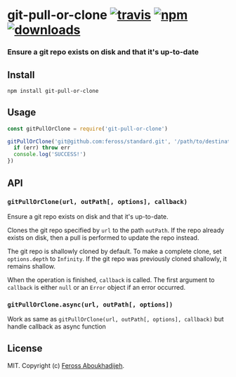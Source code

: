 # git-pull-or-clone [![travis][travis-image]][travis-url] [![npm][npm-image]][npm-url] [![downloads][downloads-image]][downloads-url]

[travis-image]: https://img.shields.io/travis/feross/git-pull-or-clone/master.svg
[travis-url]: https://travis-ci.org/feross/git-pull-or-clone
[npm-image]: https://img.shields.io/npm/v/git-pull-or-clone.svg
[npm-url]: https://npmjs.org/package/git-pull-or-clone
[downloads-image]: https://img.shields.io/npm/dm/git-pull-or-clone.svg
[downloads-url]: https://npmjs.org/package/git-pull-or-clone

### Ensure a git repo exists on disk and that it's up-to-date

## Install

```
npm install git-pull-or-clone
```

## Usage

```js
const gitPullOrClone = require('git-pull-or-clone')

gitPullOrClone('git@github.com:feross/standard.git', '/path/to/destination', (err) => {
  if (err) throw err
  console.log('SUCCESS!')
})
```

## API

### `gitPullOrClone(url, outPath[, options], callback)`

Ensure a git repo exists on disk and that it's up-to-date.

Clones the git repo specified by `url` to the path `outPath`. If the repo already exists on disk,
then a pull is performed to update the repo instead.

The git repo is shallowly cloned by default. To make a complete clone, set `options.depth` to `Infinity`. If the git repo was previously cloned shallowly, it remains shallow.

When the operation is finished, `callback` is called. The first argument to `callback` is either
`null` or an `Error` object if an error occurred.

### `gitPullOrClone.async(url, outPath[, options])`

Work as same as `gitPullOrClone(url, outPath[, options], callback)` but handle callback as async function

## License

MIT. Copyright (c) [Feross Aboukhadijeh](http://feross.org).

